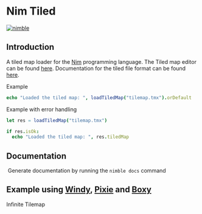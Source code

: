 # Nim Tiled
[![nimble](https://raw.githubusercontent.com/yglukhov/nimble-tag/master/nimble.png)](https://github.com/yglukhov/nimble-tag)

## Introduction

A tiled map loader for the [Nim](nim-lang.org) programming language. The Tiled map editor can be found [here](https://www.mapeditor.org/).
Documentation for the tiled file format can be found [here](https://doc.mapeditor.org/en/stable/).

Example

```nim
echo "Loaded the tiled map: ", loadTiledMap("tilemap.tmx").orDefault
```

Example with error handling

```nim
let res = loadTiledMap("tilemap.tmx")

if res.isOk:
  echo "Loaded the tiled map: ", res.tiledMap
```

## Documentation

​	Generate documentation by running the `nimble docs` command

## Example using [Windy](https://github.com/treeform/windy), [Pixie](https://github.com/Vladar4/sdl2_nim) and [Boxy](https://github.com/treeform/boxy)

Infinite Tilemap

```nim
```
